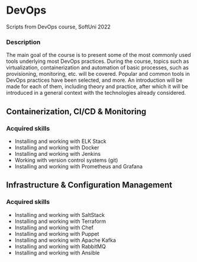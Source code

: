 # DevOps
Scripts from DevOps course, SoftUni 2022

### Description
The main goal of the course is to present some of the most commonly used tools underlying most DevOps practices. During the course, topics such as virtualization, containerization and automation of basic processes, such as provisioning, monitoring, etc. will be covered. Popular and common tools in DevOps practices have been selected, and more. An introduction will be made for each of them, including theory and practice, after which it will be introduced in a general context with the technologies already considered.

## Containerization, CI/CD & Monitoring
### Acquired skills
 - Installing and working with ELK Stack
 - Installing and working with Docker
 - Installing and working with Jenkins
 - Working with version control systems (git)
 - Installing and working with Prometheus and Grafana

## Infrastructure & Configuration Management
### Acquired skills
 - Installing and working with SaltStack
 - Installing and working with Terraform
 - Installing and working with Chef
 - Installing and working with Puppet
 - Installing and working with Apache Kafka
 - Installing and working with RabbitMQ
 - Installing and working with Ansible
